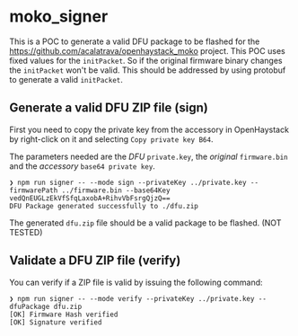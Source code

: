 # moko_signer

This is a POC to generate a valid DFU package to be flashed for the https://github.com/acalatrava/openhaystack_moko project. This POC uses fixed values for the `initPacket`. So if the original firmware binary changes the `initPacket` won't be valid. This should be addressed by using protobuf to generate a valid `initPacket`.

## Generate a valid DFU ZIP file (sign)
First you need to copy the private key from the accessory in OpenHaystack by right-click on it and selecting `Copy private key B64`.

The parameters needed are the *DFU* `private.key`, the *original* `firmware.bin` and the *accessory* `base64 private key`.
```
❯ npm run signer -- --mode sign --privateKey ../private.key --firmwarePath ../firmware.bin --base64Key vedQnEUGLzEkVfSfqLaxobA+RihvVbFsrgQjzQ==
DFU Package generated successfully to ./dfu.zip
```
The generated `dfu.zip` file should be a valid package to be flashed. (NOT TESTED)

## Validate a DFU ZIP file (verify)
You can verify if a ZIP file is valid by issuing the following command:
```
❯ npm run signer -- --mode verify --privateKey ../private.key --dfuPackage dfu.zip
[OK] Firmware Hash verified
[OK] Signature verified
```